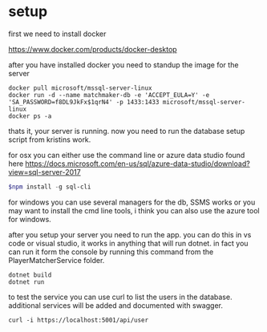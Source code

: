 # setup

first we need to install docker

https://www.docker.com/products/docker-desktop

after you have installed docker you need to standup the image for the server

```
docker pull microsoft/mssql-server-linux
docker run -d --name matchmaker-db -e 'ACCEPT_EULA=Y' -e 'SA_PASSWORD=f8DL9JkFx$1qrN4' -p 1433:1433 microsoft/mssql-server-linux
docker ps -a
```

thats it, your server is running. now you need to run the database setup script from kristins work.

for osx you can either use the command line or azure data studio found here https://docs.microsoft.com/en-us/sql/azure-data-studio/download?view=sql-server-2017

```powershell
$npm install -g sql-cli
```

for windows  you can use several managers for the db, SSMS works or you may want to install the cmd line tools, i think you can also use the azure tool for windows.

after you setup your server you need to run the app. you can do this in vs code or visual studio, it works in anything that will run dotnet. in fact you can run it form the console by running this command from the PlayerMatcherService folder.

```
dotnet build
dotnet run
```

to test the service you can use curl to list the users in the database. additional services will be added and documented with swagger.

```
curl -i https://localhost:5001/api/user
```